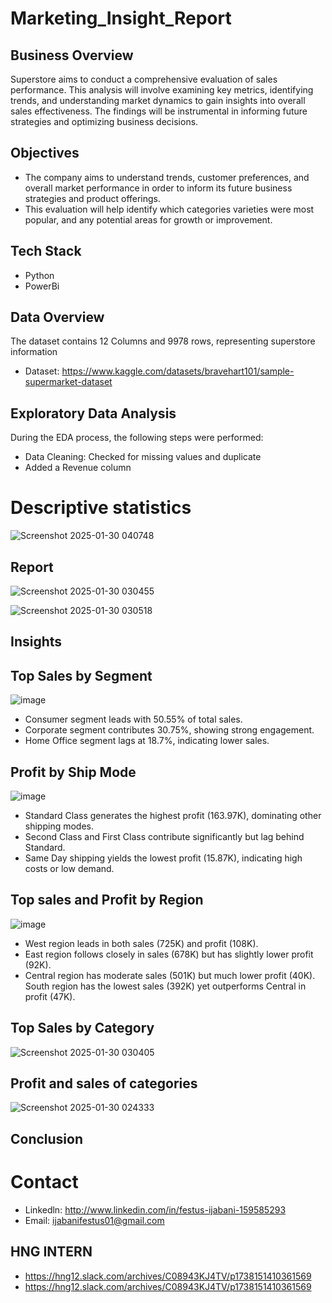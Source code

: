 # Marketing_Insight_Report
## Business Overview
Superstore aims to conduct a comprehensive evaluation of sales performance. This analysis will involve examining key metrics, identifying trends, and understanding market dynamics to gain insights into overall sales effectiveness. The findings will be instrumental in informing future strategies and optimizing business decisions.

## Objectives
- The company aims to understand trends, customer preferences, and overall market performance in order to inform its future business strategies and product offerings. 
- This evaluation will help identify which categories varieties were most popular, and any potential areas for growth or improvement.

## Tech Stack
- Python
- PowerBi

## Data Overview
The dataset contains 12 Columns and 9978 rows, representing superstore information
- Dataset: https://www.kaggle.com/datasets/bravehart101/sample-supermarket-dataset

## Exploratory Data Analysis
During the EDA process, the following steps were performed:

- Data Cleaning: Checked for missing values and duplicate
- Added a Revenue column

# Descriptive statistics
![Screenshot 2025-01-30 040748](https://github.com/user-attachments/assets/83c82307-abc8-4a44-ad63-7eab790c9745)


## Report
![Screenshot 2025-01-30 030455](https://github.com/user-attachments/assets/29bd2921-a7b6-4dc7-a8d3-511bc0b43921)

![Screenshot 2025-01-30 030518](https://github.com/user-attachments/assets/08c57120-75e0-4a7f-a2fa-d3b08f6a0065)



## Insights
## Top Sales by Segment

![image](https://github.com/user-attachments/assets/d15f36eb-09a4-4c69-be04-e812b588b9d9)

- Consumer segment leads with 50.55% of total sales.
- Corporate segment contributes 30.75%, showing strong engagement.
- Home Office segment lags at 18.7%, indicating lower sales.

## Profit by Ship Mode

![image](https://github.com/user-attachments/assets/19a0f365-76b5-4a12-b9a5-2e7f957f1d58)

- Standard Class generates the highest profit (163.97K), dominating other shipping modes.
- Second Class and First Class contribute significantly but lag behind Standard.
- Same Day shipping yields the lowest profit (15.87K), indicating high costs or low demand.

## Top sales and Profit by Region

![image](https://github.com/user-attachments/assets/efd4be1c-864c-4e2e-b2e4-c4306ac252d2)

- West region leads in both sales (725K) and profit (108K).
- East region follows closely in sales (678K) but has slightly lower profit (92K).
- Central region has moderate sales (501K) but much lower profit (40K).
South region has the lowest sales (392K) yet outperforms Central in profit (47K).

## Top Sales by Category

![Screenshot 2025-01-30 030405](https://github.com/user-attachments/assets/154c4fd4-dddb-42f6-a8b1-6fea10f0673b)


## Profit and sales of categories

![Screenshot 2025-01-30 024333](https://github.com/user-attachments/assets/45ea7b3e-f829-4b55-a14f-b158d7a46e70)

## Conclusion

# Contact

- Linkedln: http://www.linkedin.com/in/festus-ijabani-159585293
- Email: ijabanifestus01@gmail.com

## HNG INTERN
- https://hng12.slack.com/archives/C08943KJ4TV/p1738151410361569
- https://hng12.slack.com/archives/C08943KJ4TV/p1738151410361569
